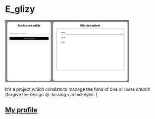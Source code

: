 # E_glizy
<img src="https://github.com/Jossuc4/E_glizy/blob/master/Images/Accueil.png" width="400px" height="200px" align="center">

It's a project which consists to manage the fund of one or more church (forgive the design :smiley: :kissing-closed-eyes: )

## [My profile](https://github.com/Jossuc4)
